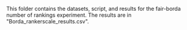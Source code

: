 This folder contains the datasets, script, and results for the fair-borda number of rankings experiment. 
The results are in "Borda_rankerscale_results.csv".
